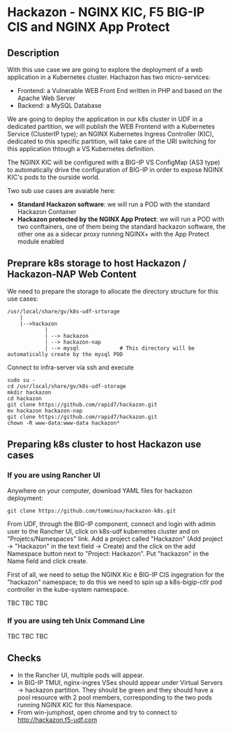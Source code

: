 # Hackazon - NGINX KIC, F5 BIG-IP CIS and NGINX App Protect

## Description
With this use case we are going to explore the deployment of a web application in a Kubernetes cluster. Hachazon has two micro-services:

- Frontend: a Vulnerable WEB Front End written in PHP and based on the Apache Web Server
- Backend: a MySQL Database

We are going to deploy the application in our k8s cluster in UDF in a dedicated partition, we will publish the WEB Frontend with a Kubernetes Service (ClusterIP type); an NGINX Kubernetes Ingress Controller (KIC), dedicated to this specific partition, will take care of the URI switching for this application thtough a VS Kubernetes definition.

The NGINX KIC will be configured with a BIG-IP VS ConfigMap (AS3 type) to automatically drive the configuration of BIG-IP in order to expose NGINX KIC's pods to the ourside world.

Two sub use cases are avaiable here:

- **Standard Hackazon software**: we will run a POD with the standard Hackazon Container 
- **Hackazon protected by the NGINX App Protect**: we will run a POD with two conftainers, one of them being the standard hackazon software, the other one as a sidecar proxy running NGINX+ with the App Protect module enabled

## Preprare k8s storage to host Hackazon / Hackazon-NAP Web Content
We need to prepare the storage to allocate the directory structure for this use cases:

````
/usr/local/share/gv/k8s-udf-srtorage
    |
    |-->hackazon
            |
            | --> hackazon
            | --> hackazon-nap
            | --> mysql             # This directory will be automatically create by the mysql POD
````

Connect to infra-server via ssh and execute 

    sudo su -
    cd /usr/local/share/gv/k8s-udf-storage
    mkdir hackazon
    cd hackazon
    git clone https://github.com/rapid7/hackazon.git
    mv hackazon hackazon-nap
    git clone https://github.com/rapid7/hackazon.git
    chown -R www-data:www-data hackazon*

## Preparing k8s cluster to host Hackazon use cases

### If you are using Rancher UI

Anywhere on your computer, download YAML files for hackazon deployment:

    git clone https://github.com/tomminux/hackazon-k8s.git

From UDF, through the BIG-IP component, connect and login with admin user to the Rancher UI, click on k8s-udf kubernetes cluster and on "Projetcs/Namespaces" link. Add a project called "Hackazon" (Add project -> "Hackazon" in the text field -> Create) and the click on the add Namespace button next to "Project: Hackazon". Put "hackazon" in the Name field and click create.

First of all, we need to setup the NGINX Kic è BIG-IP CIS ingegration for the "hackazon" namespace; to do this we need to spin up a k8s-bigip-ctlr pod controller in the kube-system namespace. 

TBC TBC TBC 

### If you are using teh Unix Command Line

TBC TBC TBC

## Checks

- In the Rancher UI, multiple pods will appear. 
- In BIG-IP TMUI, nginx-ingres VSes should appear under Virtual Servers -> hackazon partition. They should be green and they should have a pool resource with 2 pool members, corresponding to the two pods running NGINX KIC for this Namespace.
- From win-jumphost, open chrome and try to connect to http://hackazon.f5-udf.com